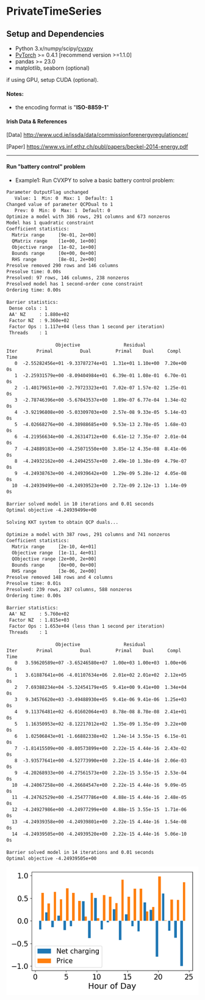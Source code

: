 # PrivateTimeSeries


## Setup and Dependencies

+ Python 3.x/numpy/scipy/[cvxpy](http://www.cvxpy.org/en/latest/)
+ [PyTorch](https://pytorch.org) >= 0.4.1  [recommend version >=1.1.0]
+ pandas >= 23.0
+ matplotlib, seaborn (optional)

if using GPU, setup CUDA (optional). 

#### Notes:
- the encoding format is "**ISO-8859-1**" 

#### Irish Data \& References 
[Data] http://www.ucd.ie/issda/data/commissionforenergyregulationcer/

[Paper] https://www.vs.inf.ethz.ch/publ/papers/beckel-2014-energy.pdf


***
#### Run "battery control" problem 

* Example1: Run CVXPY to solve a basic battery control problem:


```
Parameter OutputFlag unchanged
   Value: 1  Min: 0  Max: 1  Default: 1
Changed value of parameter QCPDual to 1
   Prev: 0  Min: 0  Max: 1  Default: 0
Optimize a model with 386 rows, 291 columns and 673 nonzeros
Model has 1 quadratic constraint
Coefficient statistics:
  Matrix range     [9e-01, 2e+00]
  QMatrix range    [1e+00, 1e+00]
  Objective range  [1e-02, 1e+00]
  Bounds range     [0e+00, 0e+00]
  RHS range        [8e-01, 2e+00]
Presolve removed 290 rows and 146 columns
Presolve time: 0.00s
Presolved: 97 rows, 146 columns, 238 nonzeros
Presolved model has 1 second-order cone constraint
Ordering time: 0.00s

Barrier statistics:
 Dense cols : 1
 AA' NZ     : 1.880e+02
 Factor NZ  : 9.360e+02
 Factor Ops : 1.117e+04 (less than 1 second per iteration)
 Threads    : 1

                  Objective                Residual
Iter       Primal          Dual         Primal    Dual     Compl     Time
   0  -2.55282456e+01 -9.33787274e+01  1.31e+01 1.10e+00  7.20e+00     0s
   1  -2.25931579e+00 -8.09404984e+01  6.39e-01 1.08e-01  6.70e-01     0s
   2  -1.40179651e+00 -2.79723323e+01  7.02e-07 1.57e-02  1.25e-01     0s
   3  -2.78746396e+00 -5.67043537e+00  1.89e-07 6.77e-04  1.34e-02     0s
   4  -3.92196808e+00 -5.03309703e+00  2.57e-08 9.33e-05  5.14e-03     0s
   5  -4.02668276e+00 -4.38988685e+00  9.53e-13 2.78e-05  1.68e-03     0s
   6  -4.21956634e+00 -4.26314712e+00  6.61e-12 7.35e-07  2.01e-04     0s
   7  -4.24889183e+00 -4.25071550e+00  3.85e-12 4.35e-08  8.41e-06     0s
   8  -4.24932162e+00 -4.24942557e+00  2.49e-10 1.38e-09  4.79e-07     0s
   9  -4.24938763e+00 -4.24939642e+00  1.29e-09 5.28e-12  4.05e-08     0s
  10  -4.24939499e+00 -4.24939523e+00  2.72e-09 2.12e-13  1.14e-09     0s

Barrier solved model in 10 iterations and 0.01 seconds
Optimal objective -4.24939499e+00

Solving KKT system to obtain QCP duals...

Optimize a model with 387 rows, 291 columns and 741 nonzeros
Coefficient statistics:
  Matrix range     [2e-10, 4e+01]
  Objective range  [1e-11, 4e+01]
  QObjective range [2e+00, 2e+00]
  Bounds range     [0e+00, 0e+00]
  RHS range        [3e-06, 2e+00]
Presolve removed 148 rows and 4 columns
Presolve time: 0.01s
Presolved: 239 rows, 287 columns, 588 nonzeros
Ordering time: 0.00s

Barrier statistics:
 AA' NZ     : 5.760e+02
 Factor NZ  : 1.815e+03
 Factor Ops : 1.653e+04 (less than 1 second per iteration)
 Threads    : 1

                  Objective                Residual
Iter       Primal          Dual         Primal    Dual     Compl     Time
   0   3.59620589e+07 -3.65246580e+07  1.00e+03 1.00e+03  1.00e+06     0s
   1   3.61887641e+06 -4.01107634e+06  2.01e+02 2.01e+02  2.12e+05     0s
   2   7.69388234e+04 -5.32454179e+05  9.41e+00 9.41e+00  1.34e+04     0s
   3   9.34576620e+03 -3.49488930e+05  9.41e-06 9.41e-06  1.25e+03     0s
   4   9.11376481e+02 -6.01602064e+03  8.78e-08 8.78e-08  2.41e+01     0s
   5   1.16350953e+02 -8.12217012e+02  1.35e-09 1.35e-09  3.22e+00     0s
   6   1.02506843e+01 -1.66882338e+02  1.24e-14 3.55e-15  6.15e-01     0s
   7  -1.81415509e+00 -8.80573899e+00  2.22e-15 4.44e-16  2.43e-02     0s
   8  -3.93577641e+00 -4.52773990e+00  2.22e-15 4.44e-16  2.06e-03     0s
   9  -4.20268933e+00 -4.27561573e+00  2.22e-15 3.55e-15  2.53e-04     0s
  10  -4.24067258e+00 -4.26684547e+00  2.22e-15 4.44e-16  9.09e-05     0s
  11  -4.24762529e+00 -4.25477786e+00  4.88e-15 4.44e-16  2.48e-05     0s
  12  -4.24927986e+00 -4.24977299e+00  4.88e-15 3.55e-15  1.71e-06     0s
  13  -4.24939358e+00 -4.24939801e+00  2.22e-15 4.44e-16  1.54e-08     0s
  14  -4.24939505e+00 -4.24939520e+00  2.22e-15 4.44e-16  5.06e-10     0s

Barrier solved model in 14 iterations and 0.01 seconds
Optimal objective -4.24939505e+00
```

![battery_charging_sim1](fig/basic_charging_plot.png)  




